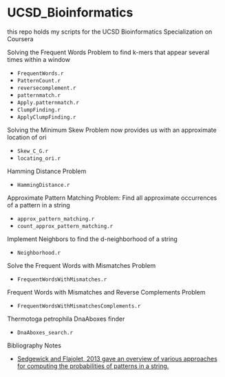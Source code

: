 # UCSD_Bioinformatics
this repo holds my scripts for the UCSD Bioinformatics Specialization on Coursera

Solving the Frequent Words Problem to find k-mers that appear several times within a window  
- `FrequentWords.r`  
- `PatternCount.r`  
- `reversecomplement.r`  
- `patternmatch.r`  
- `Apply.patternmatch.r`  
- `ClumpFinding.r`  
- `ApplyClumpFinding.r` 

Solving the Minimum Skew Problem now provides us with an approximate location of ori   
- `Skew_C_G.r`  
- `locating_ori.r`

Hamming Distance Problem  
- `HammingDistance.r`  

Approximate Pattern Matching Problem: Find all approximate occurrences of a pattern in a string  
- `approx_pattern_matching.r`  
- `count_approx_pattern_matching.r`  

Implement Neighbors to find the d-neighborhood of a string
- `Neighborhood.r`  

Solve the Frequent Words with Mismatches Problem  
- `FrequentWordsWithMismatches.r`   

Frequent Words with Mismatches and Reverse Complements Problem  
- `FrequentWordsWithMismatchesComplements.r`

Thermotoga petrophila DnaAboxes finder 
- `DnaAboxes_search.r`  

Bibliography Notes  
- [Sedgewick and Flajolet, 2013 gave an overview of various approaches for computing the probabilities of patterns in a string.](https://aofa.cs.princeton.edu/home/)
